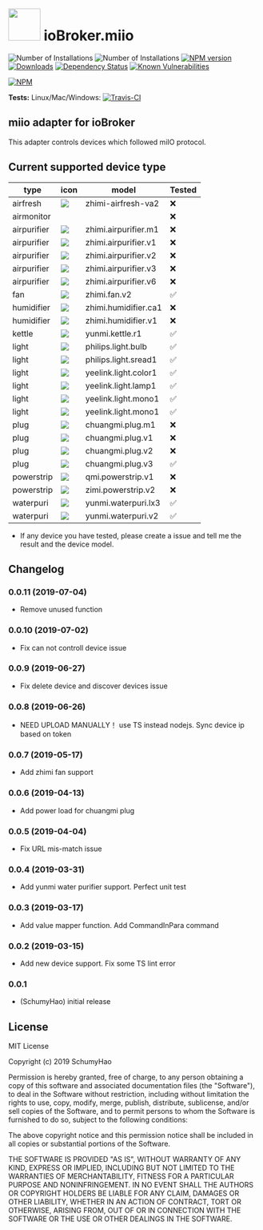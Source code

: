 <h1>
    <img src="admin/miio.png" width="64"/>
    ioBroker.miio
</h1>

![Number of Installations](http://iobroker.live/badges/miio-installed.svg) ![Number of Installations](http://iobroker.live/badges/miio-stable.svg) [![NPM version](http://img.shields.io/npm/v/iobroker.miio.svg)](https://www.npmjs.com/package/iobroker.miio)
[![Downloads](https://img.shields.io/npm/dm/iobroker.miio.svg)](https://www.npmjs.com/package/iobroker.miio)
[![Dependency Status](https://img.shields.io/david/smarthomefans/iobroker.miio.svg)](https://david-dm.org/smarthomefans/iobroker.miio)
[![Known Vulnerabilities](https://snyk.io/test/github/smarthomefans/ioBroker.miio/badge.svg)](https://snyk.io/test/github/smarthomefans/ioBroker.miio)

[![NPM](https://nodei.co/npm/iobroker.miio.png?downloads=true)](https://nodei.co/npm/iobroker.miio/)

**Tests:** Linux/Mac/Windows: [![Travis-CI](http://img.shields.io/travis/smarthomefans/ioBroker.miio/master.svg)](https://travis-ci.org/smarthomefans/ioBroker.miio)

## miio adapter for ioBroker

This adapter controls devices which followed miIO protocol.

## Current supported device type

|type|icon|model|Tested|
---|---|---|---
|airfresh|![](admin/icons/zhimi-airfresh-va2.png)|zhimi-airfresh-va2|❌
|airmonitor|![]()||❌
|airpurifier|![](admin/icons/zhimi.airpurifier.m1.png)|zhimi.airpurifier.m1|❌
|airpurifier|![](admin/icons/zhimi.airpurifier.v1.png)|zhimi.airpurifier.v1|❌
|airpurifier|![](admin/icons/zhimi.airpurifier.v2.png)|zhimi.airpurifier.v2|❌
|airpurifier|![](admin/icons/zhimi.airpurifier.v3.png)|zhimi.airpurifier.v3|❌
|airpurifier|![](admin/icons/zhimi.airpurifier.v6.png)|zhimi.airpurifier.v6|❌
|fan|![](admin/icons/zhimi.fan.v2.png)|zhimi.fan.v2|✅
|humidifier|![](admin/icons/zhimi.humidifier.ca1.png)|zhimi.humidifier.ca1|❌
|humidifier|![](admin/icons/zhimi.humidifier.v1.png)|zhimi.humidifier.v1|❌
|kettle|![](admin/icons/yunmi.kettle.r1.png)|yunmi.kettle.r1|✅
|light|![](admin/icons/philips.light.bulb.png)|philips.light.bulb|✅
|light|![](admin/icons/philips.light.sread1.png)|philips.light.sread1|✅
|light|![](admin/icons/yeelink.light.color1.png)|yeelink.light.color1|✅
|light|![](admin/icons/yeelink.light.lamp1.png)|yeelink.light.lamp1|✅
|light|![](admin/icons/yeelink.light.mono1.png)|yeelink.light.mono1|✅
|light|![](admin/icons/yeelink.light.strip1.png)|yeelink.light.mono1|✅
|plug|![](admin/icons/chuangmi.plug.m1.png)|chuangmi.plug.m1|❌
|plug|![](admin/icons/chuangmi.plug.v1.png)|chuangmi.plug.v1|❌
|plug|![](admin/icons/chuangmi.plug.v2.png)|chuangmi.plug.v2|❌
|plug|![](admin/icons/chuangmi.plug.v3.png)|chuangmi.plug.v3|✅
|powerstrip|![](admin/icons/qmi.powerstrip.v1.png)|qmi.powerstrip.v1|❌
|powerstrip|![](admin/icons/zimi.powerstrip.v2.png)|zimi.powerstrip.v2|❌
|waterpuri|![](admin/icons/yunmi.waterpuri.lx3.png)|yunmi.waterpuri.lx3|✅
|waterpuri|![](admin/icons/yunmi.waterpuri.v2.png)|yunmi.waterpuri.v2|✅

- If any device you have tested, please create a issue and tell me the result and the device model.


## Changelog
### 0.0.11 (2019-07-04)
* Remove unused function

### 0.0.10 (2019-07-02)
* Fix can not controll device issue

### 0.0.9 (2019-06-27)
* Fix delete device and discover devices issue

### 0.0.8 (2019-06-26)
* NEED UPLOAD MANUALLY！ use TS instead nodejs. Sync device ip based on token 

### 0.0.7 (2019-05-17)
* Add zhimi fan support

### 0.0.6 (2019-04-13)
* Add power load for chuangmi plug

### 0.0.5 (2019-04-04)
* Fix URL mis-match issue

### 0.0.4 (2019-03-31)
* Add yunmi water purifier support. Perfect unit test

### 0.0.3 (2019-03-17)
* Add value mapper function. Add CommandInPara command

### 0.0.2 (2019-03-15)
* Add new device support. Fix some TS lint error

### 0.0.1
* (SchumyHao) initial release

## License
MIT License

Copyright (c) 2019 SchumyHao

Permission is hereby granted, free of charge, to any person obtaining a copy
of this software and associated documentation files (the "Software"), to deal
in the Software without restriction, including without limitation the rights
to use, copy, modify, merge, publish, distribute, sublicense, and/or sell
copies of the Software, and to permit persons to whom the Software is
furnished to do so, subject to the following conditions:

The above copyright notice and this permission notice shall be included in all
copies or substantial portions of the Software.

THE SOFTWARE IS PROVIDED "AS IS", WITHOUT WARRANTY OF ANY KIND, EXPRESS OR
IMPLIED, INCLUDING BUT NOT LIMITED TO THE WARRANTIES OF MERCHANTABILITY,
FITNESS FOR A PARTICULAR PURPOSE AND NONINFRINGEMENT. IN NO EVENT SHALL THE
AUTHORS OR COPYRIGHT HOLDERS BE LIABLE FOR ANY CLAIM, DAMAGES OR OTHER
LIABILITY, WHETHER IN AN ACTION OF CONTRACT, TORT OR OTHERWISE, ARISING FROM,
OUT OF OR IN CONNECTION WITH THE SOFTWARE OR THE USE OR OTHER DEALINGS IN THE
SOFTWARE.
